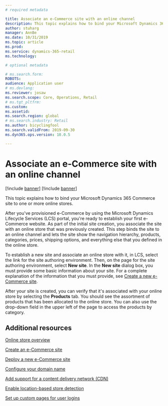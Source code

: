 ```yaml
---
# required metadata

title: Associate an e-Commerce site with an online channel
description: This topic explains how to bind your Microsoft Dynamics 365 Commerce site to one or more online stores.
author: stuharg
manager: AnnBe
ms.date: 10/31/2019
ms.topic: article
ms.prod: 
ms.service: dynamics-365-retail
ms.technology: 

# optional metadata

# ms.search.form: 
ROBOTS: 
audience: Application user
# ms.devlang: 
ms.reviewer: josaw
ms.search.scope: Core, Operations, Retail
# ms.tgt_pltfrm: 
ms.custom: 
ms.assetid: 
ms.search.region: global
# ms.search.industry: Retail
ms.author: bicyclingfool
ms.search.validFrom: 2019-09-30
ms.dyn365.ops.version: 10.0.5

---
```

# Associate an e-Commerce site with an online channel

[!include [banner](includes/banner.md)]
[!include [banner](includes/preview-banner.md)]

This topic explains how to bind your Microsoft Dynamics 365 Commerce site to one or more online stores. 

After you've provisioned e-Commerce by using the Microsoft Dynamics Lifecycle Services (LCS) portal, you're ready to establish your first e-Commerce website. As part of the initial site creation, you associate the site with an online store that was previously created. This step binds the site to an online channel and lets the site show the navigation hierarchy, products, categories, prices, shipping options, and everything else that you defined in the online store.

To establish a new site and associate an online store with it, in LCS, select the link for the site authoring environment. Then, on the page for the site authoring environment, select **New site**. In the **New site** dialog box, you must provide some basic information about your site. For a complete explanation of the information that you must provide, see [Create a new e-Commerce site](create-ecommerce-site.md).

After your site is created, you can verify that it's associated with your online store by selecting the **Products** tab. You should see the assortment of products that has been allocated to the online store. You can also use the drop-down field in the upper left of the page to access the products by category.

## Additional resources

[Online store overview](online-store-overview.md)

[Create an e-Commerce site](create-ecommerce-site.md)

[Deploy a new e-Commerce site](deploy-ecommerce-site.md)

[Configure your domain name](configure-your-domain-name.md)

[Add support for a content delivery network (CDN)](add-cdn-support.md)

[Enable location-based store detection](enable-store-detection.md)

[Set up custom pages for user logins](custom-pages-user-logins.md)
